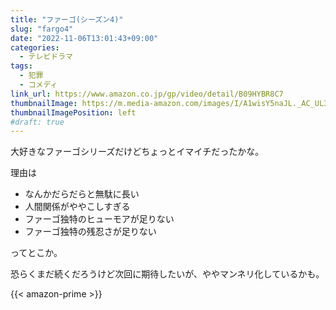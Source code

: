 ```yaml
---
title: "ファーゴ(シーズン4)"
slug: "fargo4"
date: "2022-11-06T13:01:43+09:00"
categories:
  - テレビドラマ
tags:
  - 犯罪
  - コメディ
link_url: https://www.amazon.co.jp/gp/video/detail/B09HYBR8C7
thumbnailImage: https://m.media-amazon.com/images/I/A1wisY5naJL._AC_UL320_.jpg
thumbnailImagePosition: left
#draft: true
---
```

大好きなファーゴシリーズだけどちょっとイマイチだったかな。
<!--more-->
理由は

* なんかだらだらと無駄に長い
* 人間関係がややこしすぎる
* ファーゴ独特のヒューモアが足りない
* ファーゴ独特の残忍さが足りない

ってとこか。

恐らくまだ続くだろうけど次回に期待したいが、ややマンネリ化しているかも。

{{< amazon-prime >}}
